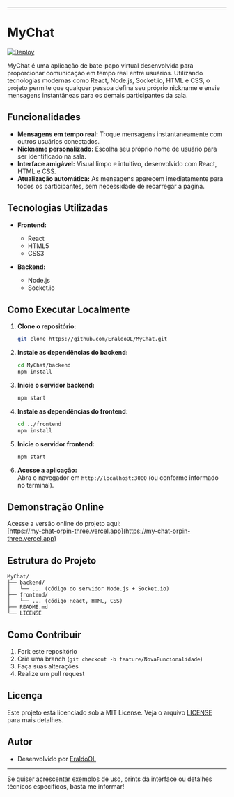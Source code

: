 
---

# MyChat

[![Deploy](https://img.shields.io/badge/deploy-online-green)](https://my-chat-orpin-three.vercel.app)

MyChat é uma aplicação de bate-papo virtual desenvolvida para proporcionar comunicação em tempo real entre usuários. Utilizando tecnologias modernas como React, Node.js, Socket.io, HTML e CSS, o projeto permite que qualquer pessoa defina seu próprio nickname e envie mensagens instantâneas para os demais participantes da sala.

## Funcionalidades

- **Mensagens em tempo real:** Troque mensagens instantaneamente com outros usuários conectados.
- **Nickname personalizado:** Escolha seu próprio nome de usuário para ser identificado na sala.
- **Interface amigável:** Visual limpo e intuitivo, desenvolvido com React, HTML e CSS.
- **Atualização automática:** As mensagens aparecem imediatamente para todos os participantes, sem necessidade de recarregar a página.

## Tecnologias Utilizadas

- **Frontend:**  
  - React
  - HTML5
  - CSS3

- **Backend:**  
  - Node.js
  - Socket.io

## Como Executar Localmente

1. **Clone o repositório:**
   ```bash
   git clone https://github.com/EraldoOL/MyChat.git
   ```
2. **Instale as dependências do backend:**
   ```bash
   cd MyChat/backend
   npm install
   ```
3. **Inicie o servidor backend:**
   ```bash
   npm start
   ```
4. **Instale as dependências do frontend:**
   ```bash
   cd ../frontend
   npm install
   ```
5. **Inicie o servidor frontend:**
   ```bash
   npm start
   ```
6. **Acesse a aplicação:**  
   Abra o navegador em `http://localhost:3000` (ou conforme informado no terminal).

## Demonstração Online

Acesse a versão online do projeto aqui:  
[https://my-chat-orpin-three.vercel.app](https://my-chat-orpin-three.vercel.app)

## Estrutura do Projeto

```
MyChat/
├── backend/
│   └── ... (código do servidor Node.js + Socket.io)
├── frontend/
│   └── ... (código React, HTML, CSS)
├── README.md
└── LICENSE
```

## Como Contribuir

1. Fork este repositório
2. Crie uma branch (`git checkout -b feature/NovaFuncionalidade`)
3. Faça suas alterações
4. Realize um pull request

## Licença

Este projeto está licenciado sob a MIT License. Veja o arquivo [LICENSE](LICENSE) para mais detalhes.

## Autor

- Desenvolvido por [EraldoOL](https://github.com/EraldoOL)

---

Se quiser acrescentar exemplos de uso, prints da interface ou detalhes técnicos específicos, basta me informar!
